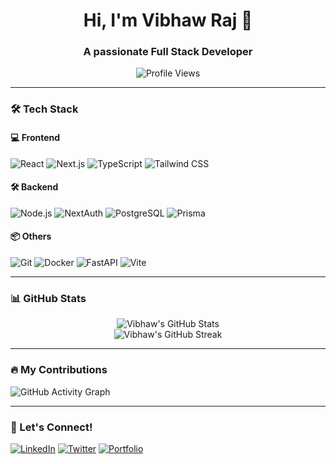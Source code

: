 <div align="center">
  <h1>Hi, I'm Vibhaw Raj 👋</h1>
  <h3>A passionate Full Stack Developer</h3>
  
  ![Profile Views](https://komarev.com/ghpvc/?username=vibhawraj&style=flat-square)
</div>

---

### 🛠 Tech Stack

#### 💻 Frontend
![React](https://img.shields.io/badge/React-20232A?style=for-the-badge&logo=react&logoColor=61DAFB)
![Next.js](https://img.shields.io/badge/Next.js-000000?style=for-the-badge&logo=nextdotjs&logoColor=white)
![TypeScript](https://img.shields.io/badge/TypeScript-007ACC?style=for-the-badge&logo=typescript&logoColor=white)
![Tailwind CSS](https://img.shields.io/badge/Tailwind_CSS-38B2AC?style=for-the-badge&logo=tailwind-css&logoColor=white)

#### 🛠 Backend
![Node.js](https://img.shields.io/badge/Node.js-339933?style=for-the-badge&logo=nodedotjs&logoColor=white)
![NextAuth](https://img.shields.io/badge/NextAuth-000000?style=for-the-badge&logo=nextdotauth&logoColor=white)
![PostgreSQL](https://img.shields.io/badge/PostgreSQL-336791?style=for-the-badge&logo=postgresql&logoColor=white)
![Prisma](https://img.shields.io/badge/Prisma-2D3748?style=for-the-badge&logo=prisma&logoColor=white)

#### 📦 Others
![Git](https://img.shields.io/badge/Git-F05032?style=for-the-badge&logo=git&logoColor=white)
![Docker](https://img.shields.io/badge/Docker-2496ED?style=for-the-badge&logo=docker&logoColor=white)
![FastAPI](https://img.shields.io/badge/FastAPI-009688?style=for-the-badge&logo=fastapi&logoColor=white)
![Vite](https://img.shields.io/badge/Vite-646CFF?style=for-the-badge&logo=vite&logoColor=white)

---

### 📊 GitHub Stats

<div align="center">
  <img src="https://github-readme-stats.vercel.app/api?username=vibhaw1904&show_icons=true&theme=tokyonight&hide_border=true" alt="Vibhaw's GitHub Stats" />
  <br/>
  <img src="https://github-readme-streak-stats.herokuapp.com/?user=vibhaw1904&theme=tokyonight&hide_border=true" alt="Vibhaw's GitHub Streak" />

</div>

---

### 🔥 My Contributions

![GitHub Activity Graph](https://github-readme-activity-graph.vercel.app/graph?username=vibhaw1904&bg_color=1a1b27&color=ffffff&line=38B2AC&point=ffffff&hide_border=true)

---

### 💬 Let's Connect!

[![LinkedIn](https://img.shields.io/badge/LinkedIn-0A66C2?style=for-the-badge&logo=linkedin&logoColor=white)](https://linkedin.com/in/vibhaw-raj-540231230)
[![Twitter](https://img.shields.io/badge/Twitter-1DA1F2?style=for-the-badge&logo=twitter&logoColor=white)](https://x.com/_vibhaw_)
[![Portfolio](https://img.shields.io/badge/Portfolio-000000?style=for-the-badge&logo=github&logoColor=white)](https://your-portfolio-link.com)


